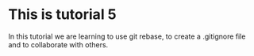# This is tutorial 5
In this tutorial we are learning to use git rebase, to create a .gitignore file and to collaborate with others.
